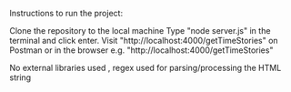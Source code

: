 Instructions to run the project:

Clone the repository to the local machine
Type "node server.js" in the terminal and click enter.
Visit "http://localhost:4000/getTimeStories" on Postman or in the browser e.g. "http://localhost:4000/getTimeStories"

No external libraries used , regex used for parsing/processing the HTML string